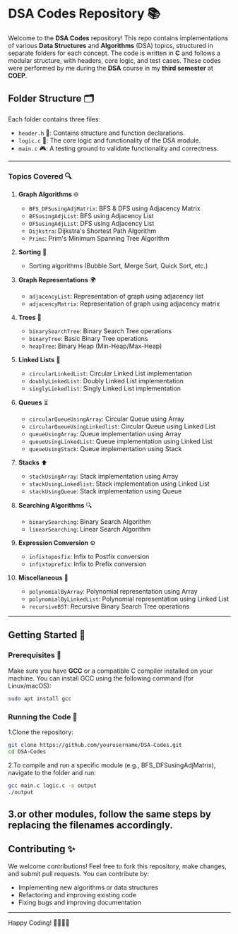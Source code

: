 # DSA Codes Repository 📚

Welcome to the **DSA Codes** repository! This repo contains implementations of various **Data Structures** and **Algorithms** (DSA) topics, structured in separate folders for each concept. The code is written in **C** and follows a modular structure, with headers, core logic, and test cases.
 These codes were performed by me during the **DSA** course in my **third semester** at **COEP**.

## Folder Structure 🗂️

Each folder contains three files:

- `header.h` 📄: Contains structure and function declarations.
- `logic.c` 🧩: The core logic and functionality of the DSA module.
- `main.c` 🎮: A testing ground to validate functionality and correctness.

---

### Topics Covered 🔍

1. **Graph Algorithms** 🌐
    - `BFS_DFSusingAdjMatrix`: BFS & DFS using Adjacency Matrix
    - `BFSusingAdjList`: BFS using Adjacency List
    - `DFSusingAdjList`: DFS using Adjacency List
    - `Dijkstra`: Dijkstra's Shortest Path Algorithm
    - `Prims`: Prim's Minimum Spanning Tree Algorithm

2. **Sorting** 🔀
    - Sorting algorithms (Bubble Sort, Merge Sort, Quick Sort, etc.)

3. **Graph Representations** 🌍
    - `adjacencyList`: Representation of graph using adjacency list
    - `adjacencyMatrix`: Representation of graph using adjacency matrix

4. **Trees** 🌳
    - `binarySearchTree`: Binary Search Tree operations
    - `binaryTree`: Basic Binary Tree operations
    - `heapTree`: Binary Heap (Min-Heap/Max-Heap)

5. **Linked Lists** 🔗
    - `circularLinkedList`: Circular Linked List implementation
    - `doublyLinkedList`: Doubly Linked List implementation
    - `singlyLinkedlist`: Singly Linked List implementation

6. **Queues** ⏳
    - `circularQueueUsingArray`: Circular Queue using Array
    - `circularQueueUsingLinkedlist`: Circular Queue using Linked List
    - `queueUsingArray`: Queue implementation using Array
    - `queueUsingLinkedList`: Queue implementation using Linked List
    - `queueUsingStack`: Queue implementation using Stack

7. **Stacks** ⬆️
    - `stackUsingArray`: Stack implementation using Array
    - `stackUsingLinkedlist`: Stack implementation using Linked List
    - `stackUsingQueue`: Stack implementation using Queue

8. **Searching Algorithms** 🔍
    - `binarySearching`: Binary Search Algorithm
    - `linearSearching`: Linear Search Algorithm

9. **Expression Conversion** ⚙️
    - `infixtoposfix`: Infix to Postfix conversion
    - `infixtoprefix`: Infix to Prefix conversion

10. **Miscellaneous** 🔧
    - `polynomialByArray`: Polynomial representation using Array
    - `polynomialByLinkedList`: Polynomial representation using Linked List
    - `recursiveBST`: Recursive Binary Search Tree operations

---

## Getting Started 🚀

### Prerequisites 🔑

Make sure you have **GCC** or a compatible C compiler installed on your machine. You can install GCC using the following command (for Linux/macOS):

```bash
sudo apt install gcc
```
### Running the Code 🏃
1.Clone the repository:

```bash
git clone https://github.com/yourusername/DSA-Codes.git
cd DSA-Codes
```
2.To compile and run a specific module (e.g., BFS_DFSusingAdjMatrix), navigate to the folder and run:

```bash
gcc main.c logic.c -o output
./output
```
3.or other modules, follow the same steps by replacing the filenames accordingly.
---  
## Contributing ✨
We welcome contributions! Feel free to fork this repository, make changes, and submit pull requests. You can contribute by:

- Implementing new algorithms or data structures
- Refactoring and improving existing code
- Fixing bugs and improving documentation
---

Happy Coding! 👨‍💻👩‍💻
